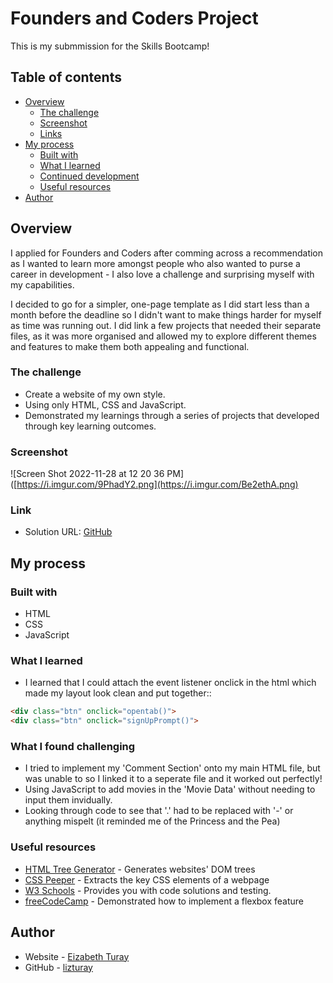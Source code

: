# Founders and Coders Project

This is my submmission for the Skills Bootcamp!

## Table of contents

- [Overview](#overview)
  - [The challenge](#the-challenge)
  - [Screenshot](#screenshot)
  - [Links](#links)
- [My process](#my-process)
  - [Built with](#built-with)
  - [What I learned](#what-i-learned)
  - [Continued development](#continued-development)
  - [Useful resources](#useful-resources)
- [Author](#author)

## Overview

I applied for Founders and Coders after comming across a recommendation as I wanted 
to learn more amongst people who also wanted to purse a career in development - I also 
love a challenge and surprising myself with my capabilities. 

I decided to go for a simpler, one-page template as I did start less than a month before the deadline 
so I didn't want to make things harder for myself as time was running out. I did link a few projects 
that needed their separate files, as it was more organised and allowed my to explore different themes 
and features to make them both appealing and functional.

### The challenge

- Create a website of my own style.
- Using only HTML, CSS and JavaScript.
- Demonstrated my learnings through a series of projects that developed through key learning outcomes.

### Screenshot

![Screen Shot 2022-11-28 at 12 20 36 PM]([https://i.imgur.com/9PhadY2.png](https://i.imgur.com/Be2ethA.png)

### Link

- Solution URL: [GitHub](https://github.com/lizturay/Coders-and-Founders)

## My process

### Built with

- HTML
- CSS
- JavaScript

### What I learned

- I learned that I could attach the event listener onclick in the html which made my layout look clean and put together::

```html
<div class="btn" onclick="opentab()">
<div class="btn" onclick="signUpPrompt()">
```

### What I found challenging

- I tried to implement my 'Comment Section' onto my main HTML file, but was unable to so I linked it to a seperate file and it worked out perfectly!
- Using JavaScript to add movies in the 'Movie Data' without needing to input them invidually.
- Looking through code to see that '.' had to be replaced with '-' or anything mispelt (it reminded me of the Princess and the Pea)

### Useful resources

- [HTML Tree Generator](https://chrome.google.com/webstore/detail/html-tree-generator/dlbbmhhaadfnbbdnjalilhdakfmiffeg) - Generates websites' DOM trees
- [CSS Peeper](https://chrome.google.com/webstore/detail/css-peeper/mbnbehikldjhnfehhnaidhjhoofhpehk?hl=en) - Extracts the key CSS elements of a webpage
- [W3 Schools](https://www.w3schools.com/) - Provides you with code solutions and testing.
- [freeCodeCamp](https://www.freecodecamp.org/learn/2022/responsive-web-design/learn-css-flexbox-by-building-a-photo-gallery/) - Demonstrated how to implement a flexbox feature

## Author

- Website - [Eizabeth Turay](https://www.elizabethturay.co.uk/)
- GitHub - [lizturay](https://github.com/lizturay)

